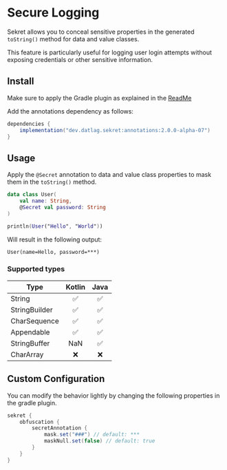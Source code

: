 # Secure Logging

Sekret allows you to conceal sensitive properties in the generated `toString()` method for data and value classes.

This feature is particularly useful for logging user login attempts without exposing credentials or other sensitive information.

## Install

Make sure to apply the Gradle plugin as explained in the [ReadMe](README.md#install)

Add the annotations dependency as follows:

```gradle
dependencies {
	implementation("dev.datlag.sekret:annotations:2.0.0-alpha-07")
}
```

## Usage

Apply the `@Secret` annotation to data and value class properties to mask them in the `toString()` method.

```kotlin
data class User(
	val name: String,
	@Secret val password: String
)

println(User("Hello", "World"))
```

Will result in the following output:

```
User(name=Hello, password=***)
```

### Supported types

| Type          | Kotlin | Java |
| ------------- | :------: | :----: |
| String        | ✅      | ✅    |
| StringBuilder | ✅      | ✅    |
| CharSequence  | ✅      | ✅    |
| Appendable    | ✅      | ✅    |
| StringBuffer  | NaN    | ✅    |
| CharArray     | ❌      | ❌    |

## Custom Configuration

You can modify the behavior lightly by changing the following properties in the gradle plugin.

```gradle
sekret {
    obfuscation {
        secretAnnotation {
            mask.set("###") // default: ***
            maskNull.set(false) // default: true
        }
    }
}
```